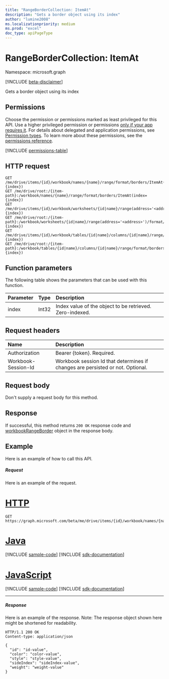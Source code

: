 ```yaml
---
title: "RangeBorderCollection: ItemAt"
description: "Gets a border object using its index"
author: "lumine2008"
ms.localizationpriority: medium
ms.prod: "excel"
doc_type: apiPageType
---
```


# RangeBorderCollection: ItemAt

Namespace: microsoft.graph

[!INCLUDE [beta-disclaimer](../../includes/beta-disclaimer.md)]

Gets a border object using its index
## Permissions
Choose the permission or permissions marked as least privileged for this API. Use a higher privileged permission or permissions [only if your app requires it](/graph/permissions-overview#best-practices-for-using-microsoft-graph-permissions). For details about delegated and application permissions, see [Permission types](/graph/permissions-overview#permission-types). To learn more about these permissions, see the [permissions reference](/graph/permissions-reference).

<!-- { "blockType": "permissions", "name": "rangebordercollection_itemat" } -->
[!INCLUDE [permissions-table](../includes/permissions/rangebordercollection-itemat-permissions.md)]

## HTTP request
<!-- { "blockType": "ignored" } -->
```http
GET /me/drive/items/{id}/workbook/names/{name}/range/format/borders/ItemAt(index={index})
GET /me/drive/root:/{item-path}:/workbook/names/{name}/range/format/borders/ItemAt(index={index})
GET /me/drive/items/{id}/workbook/worksheets/{id|name}/range(address='<address>')/format/borders/ItemAt(index={index})
GET /me/drive/root:/{item-path}:/workbook/worksheets/{id|name}/range(address='<address>')/format/borders/ItemAt(index={index})
GET /me/drive/items/{id}/workbook/tables/{id|name}/columns/{id|name}/range/format/borders/ItemAt(index={index})
GET /me/drive/root:/{item-path}:/workbook/tables/{id|name}/columns/{id|name}/range/format/borders/ItemAt(index={index})
```

## Function parameters

The following table shows the parameters that can be used with this function.

|Parameter|Type|Description|
|:---|:---|:---|
|index|Int32|Index value of the object to be retrieved. Zero-indexed.|

## Request headers
| Name       | Description|
|:---------------|:----------|
| Authorization  | Bearer {token}. Required. |
| Workbook-Session-Id  | Workbook session Id that determines if changes are persisted or not. Optional.|

## Request body

Don't supply a request body for this method.

## Response

If successful, this method returns `200 OK` response code and [workbookRangeBorder](../resources/workbookrangeborder.md) object in the response body.

## Example
Here is an example of how to call this API.
##### Request
Here is an example of the request.

# [HTTP](#tab/http)
<!-- {
  "blockType": "request",
  "name": "rangebordercollection_itemat"
}-->
```msgraph-interactive
GET https://graph.microsoft.com/beta/me/drive/items/{id}/workbook/names/{name}/range/format/borders/ItemAt(index=8)
```

# [Java](#tab/java)
[!INCLUDE [sample-code](../includes/snippets/java/rangebordercollection-itemat-java-snippets.md)]
[!INCLUDE [sdk-documentation](../includes/snippets/snippets-sdk-documentation-link.md)]

# [JavaScript](#tab/javascript)
[!INCLUDE [sample-code](../includes/snippets/javascript/rangebordercollection-itemat-javascript-snippets.md)]
[!INCLUDE [sdk-documentation](../includes/snippets/snippets-sdk-documentation-link.md)]

---

##### Response
Here is an example of the response. Note: The response object shown here might be shortened for readability.
<!-- {
  "blockType": "response",
  "truncated": true,
  "@odata.type": "microsoft.graph.workbookRangeBorder"
} -->
```http
HTTP/1.1 200 OK
Content-type: application/json

{
  "id": "id-value",
  "color": "color-value",
  "style": "style-value",
  "sideIndex": "sideIndex-value",
  "weight": "weight-value"
}
```

<!-- uuid: 8fcb5dbc-d5aa-4681-8e31-b001d5168d79
2015-10-25 14:57:30 UTC -->
<!--
{
  "type": "#page.annotation",
  "description": "RangeBorderCollection: ItemAt",
  "keywords": "",
  "section": "documentation",
  "tocPath": "",
  "suppressions": [
  ]
}
-->


